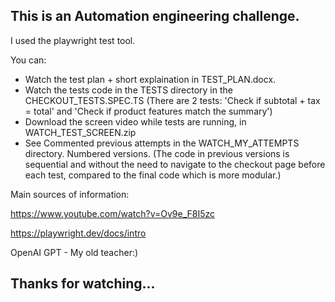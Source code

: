 This is an Automation engineering challenge.
-
I used the playwright test tool.


You can:
 - Watch the test plan + short explaination in TEST_PLAN.docx.
 - Watch the tests code in the TESTS directory in the CHECKOUT_TESTS.SPEC.TS 
   (There are 2 tests: 'Check if subtotal + tax = total' and 'Check if product features match the summary')
 - Download the screen video while tests are running, in WATCH_TEST_SCREEN.zip
 - See Commented previous attempts in the WATCH_MY_ATTEMPTS directory. Numbered versions.
   (The code in previous versions is sequential and without the need to navigate to the checkout page before each test, compared to the final code which is more modular.)
   
  
 


Main sources of information:

https://www.youtube.com/watch?v=Ov9e_F8I5zc 

https://playwright.dev/docs/intro

OpenAI GPT - My old teacher:)


Thanks for watching...
-



